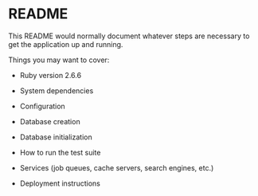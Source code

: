 # README

This README would normally document whatever steps are necessary to get the
application up and running.

Things you may want to cover:

- Ruby version
  2.6.6

- System dependencies

- Configuration

- Database creation

- Database initialization

- How to run the test suite

- Services (job queues, cache servers, search engines, etc.)

- Deployment instructions
